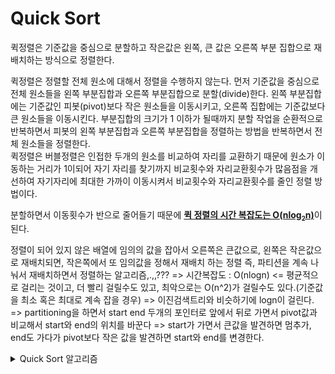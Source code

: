 # Quick Sort

퀵정렬은 기준값을 중심으로 분할하고 작은값은 왼쪽, 큰 값은 오른쪽 부분 집합으로 재배치하는 방식으로 정렬한다.

퀵정렬은 정렬할 전체 원소에 대해서 정렬을 수행하지 않는다. 먼저 기준값을 중심으로 전체 원소들을 왼쪽 부분집합과 오른쪽 부분집합으로 분할(divide)한다. 왼쪽 부분집합에는 기준값인 피봇(pivot)보다 작은 원소들을 이동시키고, 오른쪽 집합에는 기준값보다 큰 원소들을 이동시킨다. 부분집합의 크기가 1 이하가 될때까지 분할 작업을 순환적으로 반복하면서 피봇의 왼쪽 부분집합과 오른쪽 부분집합을 정렬하는 방법을 반복하면서 전체 원소들을 정렬한다.   
퀵정렬은 버블정렬은 인접한 두개의 원소를 비교하여 자리를 교환하기 때문에 원소가 이동하는 거리가 1이되어 자기 자리를 찾기까지 비교횟수와 자리교환횟수가 많음점을 개선하여 자기자리에 최대한 가까이 이동시켜서 비교횟수와 자리교환횟수를 줄인 정렬 방법이다.

분할하면서 이동횟수가 반으로 줄어들기 때문에  <u>**퀵 정렬의 시간 복잡도는 O(nlog<sub><small>2</small></sub>n)**</u>이 된다.

정렬이 되어 있지 않은 배열에 임의의 값을 잡아서 오른쪽은 큰값으로, 왼쪽은 작은값으로 재배치되면,
작은쪽에서 또 임의값을 정해서 재배치 하는 정렬 즉, 파티션을 계속 나눠서 재배치하면서 정렬하는 알고리즘,.,,???
=> 시간복잡도 : O(nlogn) <= 평균적으로 걸리는 것이고, 더 빨리 걸릴수도 있고, 최악으로는  O(n^2)가 걸릴수도 있다.(기준값을 최소 혹은 최대로 계속 잡을 경우)
=> 이진검색트리와 비슷하기에 logn이 걸린다.
=> partitioning을 하면서 start end 두개의 포인터로 앞에서 뒤로 가면서 pivot값과 비교해서 start와 end의 위치를 바꾼다
=> start가 가면서 큰값을 발견하면 멈추가, end도 가다가 pivot보다 작은 값을 발견하면 start와 end를 변경한다.

<details>
<summary>Quick Sort 알고리즘</summary>

```java
private static void quickSort(int [] ary) {quickSort(ary, 0, ary.length -1);}

private static void quickSort(int[] ary, int start, int end) {
    // 정렬 후 기준값 out
    int point = partition(ary,start, end);
    // 왼쪽이 1개 밖에 없을 경우(start = point -1), 왼쪽 정렬할 필요가 없음
    if (start < point - 1) quickSort(ary, start, point-1);
    // 오른쪽이 1개 밖에 없을 경우(end = point), 오른쪽 정렬할 필요가 없음
    if (point < end) quickSort(ary, point, end);
}

private static int partition(int[] ary, int start, int end) {
    int pivot = (start + end) / 2;
    // start, end 2개의 포인터가 앞, 뒤 양쪽에서 오면서 값을 비교하고
    // 양쪽 다 변경해야하는 인덱스를 도착했을 때, 위치를 변경한다.
    while(start <= end){
        // 기준값보다 큰 값을 찾을 때까지 인덱스 변경
        while(ary[start] < ary[pivot]) start ++ ;
        // 기준값보다 작은 값을 찾을 때까지 인덱스 변경
        while (ary[end] > ary[pivot]) end --;

        if (start <= end){
            swap(ary, start, end);
            start ++;
            end --;
        }

    }
    // 마지막에는 start = end = pivot 위치에 도달함 ?
    return pivot;
}

private static void swap(int[] ary, int prev, int next) {
    int tmp = ary[prev];
    ary[prev] = ary[next];
    ary[next] = tmp;
}
```
</details>    
<br>
